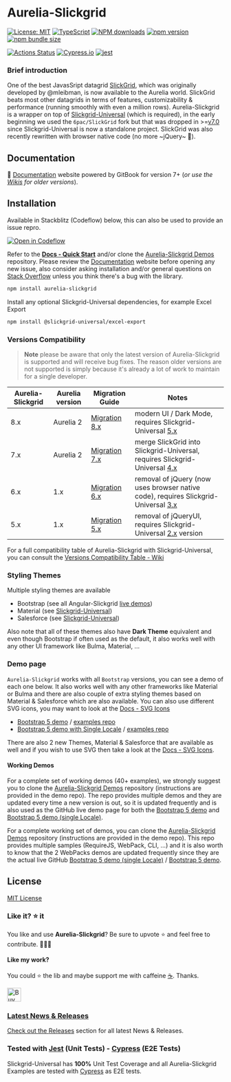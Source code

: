 # Aurelia-Slickgrid
[![License: MIT](https://img.shields.io/badge/License-MIT-yellow.svg)](https://opensource.org/licenses/MIT)
[![TypeScript](https://img.shields.io/badge/%3C%2F%3E-TypeScript-%230074c1.svg)](http://www.typescriptlang.org/)
[![NPM downloads](https://img.shields.io/npm/dy/aurelia-slickgrid)](https://npmjs.org/package/aurelia-slickgrid)
[![npm version](https://img.shields.io/npm/v/aurelia-slickgrid.svg?logo=npm&logoColor=fff&label=npm)](https://www.npmjs.com/package/aurelia-slickgrid)
[![npm bundle size](https://img.shields.io/bundlephobia/minzip/aurelia-slickgrid?color=success&label=gzip)](https://bundlephobia.com/result?p=aurelia-slickgrid)

[![Actions Status](https://github.com/ghiscoding/aurelia-slickgrid/workflows/CI%20Build/badge.svg)](https://github.com/ghiscoding/aurelia-slickgrid/actions)
[![Cypress.io](https://img.shields.io/badge/tested%20with-Cypress-04C38E.svg?logo=cypress)](https://www.cypress.io/)
[![jest](https://jestjs.io/img/jest-badge.svg)](https://github.com/facebook/jest)
<!-- [![codecov](https://codecov.io/gh/ghiscoding/aurelia-slickgrid/branch/master/graph/badge.svg)](https://codecov.io/gh/ghiscoding/aurelia-slickgrid) -->

### Brief introduction
One of the best JavasSript datagrid [SlickGrid](https://github.com/mleibman/SlickGrid), which was originally developed by @mleibman, is now available to the Aurelia world. SlickGrid beats most other datagrids in terms of features, customizability & performance (running smoothly with even a million rows). Aurelia-Slickgrid is a wrapper on top of [Slickgrid-Universal](https://github.com/ghiscoding/slickgrid-universal/) (which is required), in the early beginning we used the `6pac/SlickGrid` fork but that was dropped in >=[v7.0](https://github.com/ghiscoding/aurelia-slickgrid/releases/tag/v7.0.3) since Slickgrid-Universal is now a standalone project. SlickGrid was also recently rewritten with browser native code (no more ~jQuery~ 🎉).

## Documentation
📕 [Documentation](https://ghiscoding.gitbook.io/aurelia-slickgrid/getting-started/quick-start) website powered by GitBook for version 7+ (_or use the [Wikis](https://github.com/ghiscoding/aurelia-slickgrid/wiki) for older versions_).

## Installation
Available in Stackblitz (Codeflow) below, this can also be used to provide an issue repro.

[![Open in Codeflow](https://developer.stackblitz.com/img/open_in_codeflow.svg)](https:///pr.new/ghiscoding/aurelia-slickgrid)

Refer to the **[Docs - Quick Start](https://ghiscoding.gitbook.io/aurelia-slickgrid/getting-started/quick-start)** and/or clone the [Aurelia-Slickgrid Demos](https://github.com/ghiscoding/aurelia-slickgrid-demos) repository. Please review the [Documentation](https://ghiscoding.gitbook.io/aurelia-slickgrid/) website before opening any new issue, also consider asking installation and/or general questions on [Stack Overflow](https://stackoverflow.com/search?tab=newest&q=slickgrid) unless you think there's a bug with the library.

```sh
npm install aurelia-slickgrid
```
Install any optional Slickgrid-Universal dependencies, for example Excel Export
```sh
npm install @slickgrid-universal/excel-export
```

### Versions Compatibility

> **Note** please be aware that only the latest version of Aurelia-Slickgrid is supported and will receive bug fixes. The reason older versions are not supported is simply because it's already a lot of work to maintain for a single developer.

| Aurelia-Slickgrid | Aurelia version | Migration Guide | Notes |
|-------------------|-----------------|-----------------|------|
| 8.x               | Aurelia 2       | [Migration 8.x](https://ghiscoding.gitbook.io/aurelia-slickgrid/migrations/migration-to-8.x)     | modern UI / Dark Mode, requires Slickgrid-Universal [5.x](https://github.com/ghiscoding/slickgrid-universal/releases/tag/v5.0.0) |
| 7.x               | Aurelia 2       | [Migration 7.x](https://ghiscoding.gitbook.io/aurelia-slickgrid/migrations/migration-to-7.x)     | merge SlickGrid into Slickgrid-Universal, requires Slickgrid-Universal [4.x](https://github.com/ghiscoding/slickgrid-universal/releases/tag/v4.0.2) |
| 6.x               | 1.x             | [Migration 6.x](https://github.com/ghiscoding/aurelia-slickgrid/wiki/Migration-to-6.x)     | removal of jQuery (now uses browser native code), requires Slickgrid-Universal [3.x](https://github.com/ghiscoding/slickgrid-universal/releases/tag/v3.0.0) |
| 5.x               | 1.x             | [Migration 5.x](https://github.com/ghiscoding/aurelia-slickgrid/wiki/Migration-to-5.x)     | removal of jQueryUI, requires Slickgrid-Universal [2.x](https://github.com/ghiscoding/slickgrid-universal/releases/tag/v2.0.0) version |

For a full compatibility table of Aurelia-Slickgrid with Slickgrid-Universal, you can consult the [Versions Compatibility Table - Wiki](https://github.com/ghiscoding/aurelia-slickgrid/wiki/Versions-Compatibility-Table)

### Styling Themes

Multiple styling themes are available
- Bootstrap (see all Angular-Slickgrid [live demos](https://ghiscoding.github.io/Angular-Slickgrid/))
- Material (see [Slickgrid-Universal](https://ghiscoding.github.io/slickgrid-universal/#/example07))
- Salesforce (see [Slickgrid-Universal](https://ghiscoding.github.io/slickgrid-universal/#/example16))

Also note that all of these themes also have **Dark Theme** equivalent and even though Bootstrap if often used as the default, it also works well with any other UI framework like Bulma, Material, ...

### Demo page

`Aurelia-Slickgrid` works with all `Bootstrap` versions, you can see a demo of each one below. It also works well with any other frameworks like Material or Bulma and there are also couple of extra styling themes based on Material & Salesforce which are also available. You can also use different SVG icons, you may want to look at the [Docs - SVG Icons](https://ghiscoding.gitbook.io/aurelia-slickgrid/styling/svg-icons)
- [Bootstrap 5 demo](https://ghiscoding.github.io/aurelia-slickgrid) / [examples repo](https://github.com/ghiscoding/aurelia-slickgrid-demos/tree/master/webpack-bs5-demo)
- [Bootstrap 5 demo with Single Locale](https://ghiscoding.github.io/aurelia-slickgrid-demos) / [examples repo](https://github.com/ghiscoding/aurelia-slickgrid-demos/tree/master/webpack-bs5-demo-with-locales)

There are also 2 new Themes, Material & Salesforce that are available as well and if you wish to use SVG then take a look at the [Docs - SVG Icons](https://ghiscoding.gitbook.io/aurelia-slickgrid/styling/svg-icons).

#### Working Demos
For a complete set of working demos (40+ examples), we strongly suggest you to clone the [Aurelia-Slickgrid Demos](https://github.com/ghiscoding/aurelia-slickgrid-demos) repository (instructions are provided in the demo repo). The repo provides multiple demos and they are updated every time a new version is out, so it is updated frequently and is also used as the GitHub live demo page for both the [Bootstrap 5 demo](https://ghiscoding.github.io/aurelia-slickgrid) and [Bootstrap 5 demo (single Locale)](https://ghiscoding.github.io/aurelia-slickgrid-demos).

For a complete working set of demos, you can clone the [Aurelia-Slickgrid Demos](https://github.com/ghiscoding/aurelia-slickgrid-demos) repository (instructions are provided in the demo repo). This repo provides multiple samples (RequireJS, WebPack, CLI, ...) and it is also worth to know that the 2 WebPacks demos are updated frequently since they are the actual live GitHub [Bootstrap 5 demo (single Locale)](https://ghiscoding.github.io/aurelia-slickgrid-demos/#/slickgrid) / [Bootstrap 5 demo](https://ghiscoding.github.io/aurelia-slickgrid).

## License
[MIT License](LICENSE)

### Like it? ⭐ it
You like and use **Aurelia-Slickgrid**? Be sure to upvote ⭐ and feel free to contribute. 👷👷‍♀️

#### Like my work?
You could ⭐ the lib and maybe support me with caffeine [☕](https://ko-fi.com/ghiscoding). Thanks.

<a href='https://ko-fi.com/ghiscoding' target='_blank'><img height='32' style='border:0px;height:32px;' src='https://az743702.vo.msecnd.net/cdn/kofi3.png?v=0' border='0' alt='Buy Me a Coffee at ko-fi.com' />

### Latest News & Releases
Check out the [Releases](https://github.com/ghiscoding/aurelia-slickgrid/releases) section for all latest News & Releases.

### Tested with [Jest](https://jestjs.io/) (Unit Tests) - [Cypress](https://www.cypress.io/) (E2E Tests)
Slickgrid-Universal has **100%** Unit Test Coverage and all Aurelia-Slickgrid Examples are tested with [Cypress](https://www.cypress.io/) as E2E tests.
